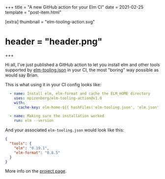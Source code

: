 +++
title = "A new GitHub action for your Elm CI"
date = 2021-02-25
template = "post-item.html"

[extra]
thumbnail = "elm-tooling-action.svg"
# header = "header.png"
+++

Hi all, I’ve just published a GitHub action to let you install elm and other tools supported by [elm-tooling.json](https://elm-tooling.github.io/elm-tooling-cli/) in your CI, the most "boring" way possible as would say Brian.

<!-- more -->

This is what using it in your CI config looks like:

```yml
  - name: Install elm, elm-format and cache the ELM_HOME directory
    uses: mpizenberg/elm-tooling-action@v1.0
    with:
      cache-key: elm-home-${{ hashFiles('elm-tooling.json', 'elm.json') }}

  - name: Making sure the installation worked
    run: elm --version
```

And your associated `elm-tooling.json` would look like this:

```json
{
  "tools": {
    "elm": "0.19.1",
    "elm-format": "0.8.5"
  }
}
```

More info on the [project page](https://github.com/mpizenberg/elm-tooling-action).
